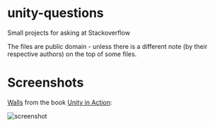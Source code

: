 unity-questions
==========

Small projects for asking at Stackoverflow

The files are public domain - unless there is a different note (by their respective authors) on the top of some files.

Screenshots
==========

[Walls](https://github.com/afarber/unity-questions/tree/master/Walls) from the book [Unity in Action](https://www.manning.com/books/unity-in-action):

![screenshot](https://raw.github.com/afarber/unity-questions/master/Walls/screenshot.png)
